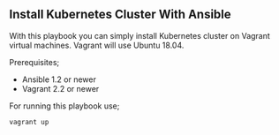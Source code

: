 ## Install Kubernetes Cluster With Ansible


With this playbook you can simply install Kubernetes cluster on Vagrant virtual machines. Vagrant will use Ubuntu 18.04.

Prerequisites;

- Ansible 1.2 or newer
- Vagrant 2.2 or newer


For running this playbook use;

    vagrant up
